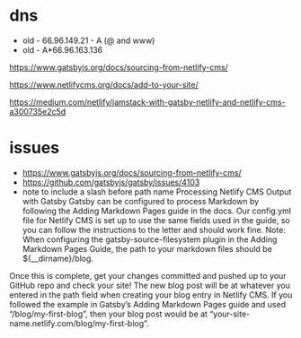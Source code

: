 # dns
* old - 66.96.149.21 - A (@ and www)
* old - A*66.96.163.136

https://www.gatsbyjs.org/docs/sourcing-from-netlify-cms/

https://www.netlifycms.org/docs/add-to-your-site/

https://medium.com/netlify/jamstack-with-gatsby-netlify-and-netlify-cms-a300735e2c5d


# issues
* https://www.gatsbyjs.org/docs/sourcing-from-netlify-cms/
* https://github.com/gatsbyjs/gatsby/issues/4103
* note to include a slash before path name
Processing Netlify CMS Output with Gatsby
Gatsby can be configured to process Markdown by following the Adding Markdown Pages guide in the docs. Our config.yml file for Netlify CMS is set up to use the same fields used in the guide, so you can follow the instructions to the letter and should work fine. Note: When configuring the gatsby-source-filesystem plugin in the Adding Markdown Pages Guide, the path to your markdown files should be ${__dirname}/blog.

Once this is complete, get your changes committed and pushed up to your GitHub repo and check your site! The new blog post will be at whatever you entered in the path field when creating your blog entry in Netlify CMS. If you followed the example in Gatsby’s Adding Markdown Pages guide and used “/blog/my-first-blog”, then your blog post would be at “your-site-name.netlify.com/blog/my-first-blog”.